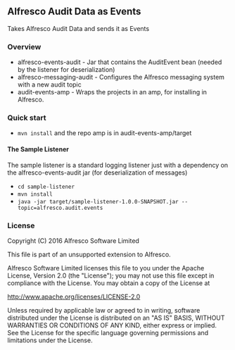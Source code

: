 ## Alfresco Audit Data as Events
Takes Alfresco Audit Data and sends it as Events

### Overview
- alfresco-events-audit - Jar that contains the AuditEvent bean (needed by the listener for deserialization)
- alfresco-messaging-audit - Configures the Alfresco messaging system with a new audit topic
- audit-events-amp - Wraps the projects in an amp, for installing in Alfresco.

### Quick start
- `mvn install` and the repo amp is in audit-events-amp/target

#### The Sample Listener
The sample listener is a standard logging listener just with a dependency on the alfresco-events-audit jar 
(for deserialization of messages)
- `cd sample-listener`
- `mvn install`
- `java -jar target/sample-listener-1.0.0-SNAPSHOT.jar --topic=alfresco.audit.events`

### License
Copyright (C) 2016 Alfresco Software Limited

This file is part of an unsupported extension to Alfresco.

Alfresco Software Limited licenses this file
to you under the Apache License, Version 2.0 (the
"License"); you may not use this file except in compliance
with the License.  You may obtain a copy of the License at

 http://www.apache.org/licenses/LICENSE-2.0

Unless required by applicable law or agreed to in writing,
software distributed under the License is distributed on an
"AS IS" BASIS, WITHOUT WARRANTIES OR CONDITIONS OF ANY
KIND, either express or implied.  See the License for the
specific language governing permissions and limitations
under the License.
